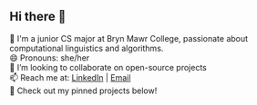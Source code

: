 ## Hi there 👋

🌱 I'm a junior CS major at Bryn Mawr College, passionate about computational linguistics and algorithms. \
😄 Pronouns: she/her \
👯 I’m looking to collaborate on open-source projects \
📫 Reach me at: [LinkedIn](https://www.linkedin.com/in/rachel-nguyen-502a84152/) | [Email](khanhchi121@gmail.com) \
💼 Check out my pinned projects below! 

